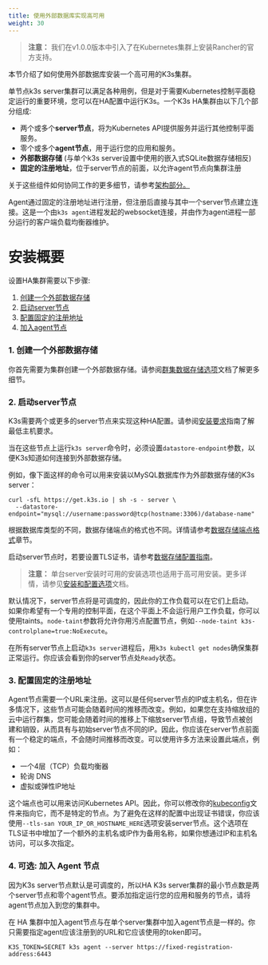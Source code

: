 ```yaml
---
title: 使用外部数据库实现高可用
weight: 30
---
```


> **注意：** 我们在v1.0.0版本中引入了在Kubernetes集群上安装Rancher的官方支持。

本节介绍了如何使用外部数据库安装一个高可用的K3s集群。

单节点k3s server集群可以满足各种用例，但是对于需要Kubernetes控制平面稳定运行的重要环境，您可以在HA配置中运行K3s。一个K3s HA集群由以下几个部分组成:

* 两个或多个**server节点**，将为Kubernetes API提供服务并运行其他控制平面服务。
* 零个或多个**agent节点**，用于运行您的应用和服务。
* **外部数据存储** (与单个k3s server设置中使用的嵌入式SQLite数据存储相反) 
* **固定的注册地址**，位于server节点的前面，以允许agent节点向集群注册

关于这些组件如何协同工作的更多细节，请参考[架构部分。]({{<baseurl>}}/k3s/latest/en/architecture/#high-availability-with-an-external-db)

Agent通过固定的注册地址进行注册，但注册后直接与其中一个server节点建立连接。这是一个由`k3s agent`进程发起的websocket连接，并由作为agent进程一部分运行的客户端负载均衡器维护。

# 安装概要

设置HA集群需要以下步骤:

1. [创建一个外部数据存储](#1-create-an-external-datastore)
2. [启动server节点](#2-launch-server-nodes)
3. [配置固定的注册地址](#3-configure-the-fixed-registration-address)
4. [加入agent节点](#4-optional-join-agent-nodes)

### 1. 创建一个外部数据存储
你首先需要为集群创建一个外部数据存储。请参阅[群集数据存储选项]({{<baseurl>}}/k3s/latest/en/installation/datastore/)文档了解更多细节。

### 2. 启动server节点
K3s需要两个或更多的server节点来实现这种HA配置。请参阅[安装要求]({{<baseurl>}}/k3s/latest/en/installation/installation-requirements/)指南了解最低主机要求。

当在这些节点上运行`k3s server`命令时，必须设置`datastore-endpoint`参数，以便K3s知道如何连接到外部数据存储。

例如，像下面这样的命令可以用来安装以MySQL数据库作为外部数据存储的K3s server：

```
curl -sfL https://get.k3s.io | sh -s - server \
  --datastore-endpoint="mysql://username:password@tcp(hostname:3306)/database-name"
```

根据数据库类型的不同，数据存储端点的格式也不同。详情请参考[数据存储端点格式]({{<baseurl>}}/k3s/latest/en/installation/datastore/#datastore-endpoint-format-and-functionality)章节。

启动server节点时，若要设置TLS证书，请参考[数据存储配置指南]({{<baseurl>}}/k3s/latest/en/installation/datastore/#external-datastore-configuration-parameters)。

> **注意：** 单台server安装时可用的安装选项也适用于高可用安装。更多详情，请参见[安装和配置选项]({{<baseurl>}}/k3s/latest/en/installation/install-options/)文档。

默认情况下，server节点将是可调度的，因此你的工作负载可以在它们上启动。如果你希望有一个专用的控制平面，在这个平面上不会运行用户工作负载，你可以使用taints。<span style='white-space: nowrap'>`node-taint`</span>参数将允许你用污点配置节点，例如<span style='white-space: nowrap'>`--node-taint k3s-controlplane=true:NoExecute`</span>。

在所有server节点上启动`k3s server`进程后，用`k3s kubectl get nodes`确保集群正常运行。你应该会看到你的server节点处`Ready`状态。

### 3. 配置固定的注册地址

Agent节点需要一个URL来注册。这可以是任何server节点的IP或主机名，但在许多情况下，这些节点可能会随着时间的推移而改变。例如，如果您在支持缩放组的云中运行群集，您可能会随着时间的推移上下缩放server节点组，导致节点被创建和销毁，从而具有与初始server节点不同的IP。因此，你应该在server节点前面有一个稳定的端点，不会随时间推移而改变。可以使用许多方法来设置此端点，例如：

* 一个4层（TCP）负载均衡器
* 轮询 DNS
* 虚拟或弹性IP地址

这个端点也可以用来访问Kubernetes API。因此，你可以修改你的[kubeconfig](https://kubernetes.io/docs/concepts/configuration/organize-cluster-access-kubeconfig/)文件来指向它，而不是特定的节点。为了避免在这样的配置中出现证书错误，你应该使用`--tls-san YOUR_IP_OR_HOSTNAME_HERE`选项安装server节点。这个选项在TLS证书中增加了一个额外的主机名或IP作为备用名称，如果你想通过IP和主机名访问，可以多次指定。

### 4. 可选: 加入 Agent 节点

因为K3s server节点默认是可调度的，所以HA K3s server集群的最小节点数是两个server节点和零个agent节点。要添加指定运行您的应用和服务的节点，请将agent节点加入到您的集群中。

在 HA 集群中加入agent节点与在单个server集群中加入agent节点是一样的。你只需要指定agent应该注册到的URL和它应该使用的token即可。

```
K3S_TOKEN=SECRET k3s agent --server https://fixed-registration-address:6443
```
